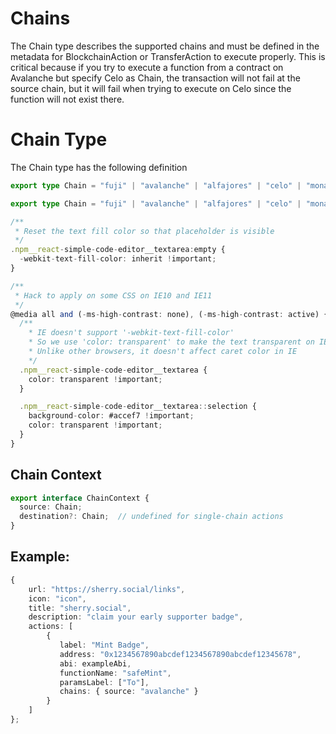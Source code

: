 # Chains

The Chain type describes the supported chains and must be defined in the metadata for BlockchainAction or TransferAction to execute properly. This is critical because if you try to execute a function from a contract on Avalanche but specify Celo as Chain, the transaction will not fail at the source chain, but it will fail when trying to execute on Celo since the function will not exist there.

# Chain Type

The Chain type has the following definition

```TypeScript
export type Chain = "fuji" | "avalanche" | "alfajores" | "celo" | "monad-testnet"

export type Chain = "fuji" | "avalanche" | "alfajores" | "celo" | "monad-testnet"

/**
 * Reset the text fill color so that placeholder is visible
 */
.npm__react-simple-code-editor__textarea:empty {
  -webkit-text-fill-color: inherit !important;
}

/**
 * Hack to apply on some CSS on IE10 and IE11
 */
@media all and (-ms-high-contrast: none), (-ms-high-contrast: active) {
  /**
    * IE doesn't support '-webkit-text-fill-color'
    * So we use 'color: transparent' to make the text transparent on IE
    * Unlike other browsers, it doesn't affect caret color in IE
    */
  .npm__react-simple-code-editor__textarea {
    color: transparent !important;
  }

  .npm__react-simple-code-editor__textarea::selection {
    background-color: #accef7 !important;
    color: transparent !important;
  }
}
```

## Chain Context

```TypeScript
export interface ChainContext {
  source: Chain;
  destination?: Chain;  // undefined for single-chain actions
}
```

## Example:

```TypeScript
{
    url: "https://sherry.social/links",
    icon: "icon",
    title: "sherry.social",
    description: "claim your early supporter badge",
    actions: [
        {
           label: "Mint Badge",
           address: "0x1234567890abcdef1234567890abcdef12345678",
           abi: exampleAbi,
           functionName: "safeMint",
           paramsLabel: ["To"],
           chains: { source: "avalanche" }
        }
    ]
};
```
